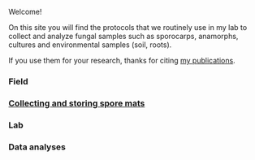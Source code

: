 Welcome!

On this site you will find the protocols that we routinely use in my lab to collect and analyze fungal samples such as sporocarps, anamorphs, cultures and environmental samples (soil, roots).

If you use them for your research, thanks for citing [my publications](https://www.researchgate.net/profile/Camille-Truong/publications).


### Field
### [Collecting and storing spore mats](sporemats.md)

### Lab

### Data analyses
